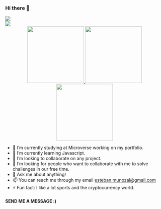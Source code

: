 ### Hi there 👋

<div>
<img src="https://komarev.com/ghpvc/?username=estebanmual" />
</div>

<div>
  <img src="https://img.shields.io/badge/GitHub-000000?style=for-the-badge&logo=GitHub&logoColor=white">
</div>

<div align="center">
<a href="https://github.com/estebanmual/github-readme-stats">
  <img height="180em"  src="https://github-readme-stats.vercel.app/api?username=estebanmual&count_private=true&show_icons=true&include_all_commits=true" />
  <img  height="180em" src="https://github-readme-stats.vercel.app/api/top-langs/?username=estebanmual&layout=compact" />
  <img  align="center" height="180em" src="https://github-readme-stats.vercel.app/api/wakatime?username=estebanmual" />
</a>
</div>


- 🔭 I’m currently studying at Microverse working on my portfolio.
- 🌱 I’m currently learning Javascript.
- 👯 I’m looking to collaborate on any project.
- 🤔 I’m looking for people who want to collaborate with me to solve challenges in our free time. 
- 💬 Ask me about anything!
- 📫 You can reach me through my email esteban.munozal@gmail.com 
- ⚡ Fun fact: I like a lot sports and the cryptocurrency world.

#### SEND ME A MESSAGE :)
